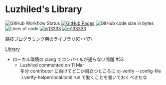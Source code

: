 # Luzhiled's Library

![GitHub Workflow Status](https://img.shields.io/github/workflow/status/ei1333/library/verify?style=flat-square)
[![GitHub Pages](https://img.shields.io/static/v1?label=GitHub+Pages&message=+&color=brightgreen&logo=github)](https://ei1333.github.io/library/)
![GitHub code size in bytes](https://img.shields.io/github/languages/code-size/ei1333/library?style=flat-square)
![Lines of code](https://img.shields.io/tokei/lines/github/ei1333/library?style=flat-square)
[![ei13333](https://img.shields.io/endpoint?url=https%3A%2F%2Fatcoder-badges.now.sh%2Fapi%2Fatcoder%2Fjson%2Fei13333)](https://atcoder.jp/users/ei13333)
[![ei133333](https://img.shields.io/endpoint?url=https%3A%2F%2Fatcoder-badges.now.sh%2Fapi%2Fcodeforces%2Fjson%2Fei133333)](https://codeforces.com/profile/ei133333)

競技プログラミング用のライブラリ(C++17)

[Library](https://ei1333.github.io/library/index.html)

* ローカル環境の clang でコンパイルが通らない問題 #53
  * Luzhiled commented on 11 Mar  
    多分 contributor に向けてどこか目立つところに oj-verify --config-file ./.verify-helper/local.toml run で動くことを書いておくべきだな
